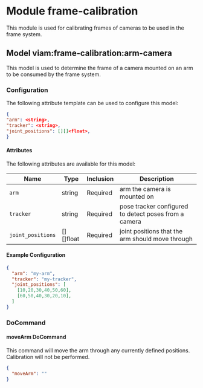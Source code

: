 # Module frame-calibration 

This module is used for calibrating frames of cameras to be used in the frame system.

## Model viam:frame-calibration:arm-camera

This model is used to determine the frame of a camera mounted on an arm to be consumed by the frame system.

### Configuration
The following attribute template can be used to configure this model:

```json
{
"arm": <string>,
"tracker": <string>,
"joint_positions": [][]<float>,
}
```

#### Attributes

The following attributes are available for this model:

| Name          | Type   | Inclusion | Description                |
|---------------|--------|-----------|----------------------------|
| `arm` | string | Required  | arm the camera is mounted on |
| `tracker` | string | Required  | pose tracker configured to detect poses from a camera |
| `joint_positions` | [][]float  | Required  | joint positions that the arm should move through |

#### Example Configuration

```json
{
  "arm": "my-arm",
  "tracker": "my-tracker",
  "joint_positions": [
    [10,20,30,40,50,60], 
    [60,50,40,30,20,10], 
  ]
}
```

### DoCommand

#### moveArm DoCommand

This command will move the arm through any currently defined positions. Calibration will not be performed.

```json
{
  "moveArm": ""
}
```
